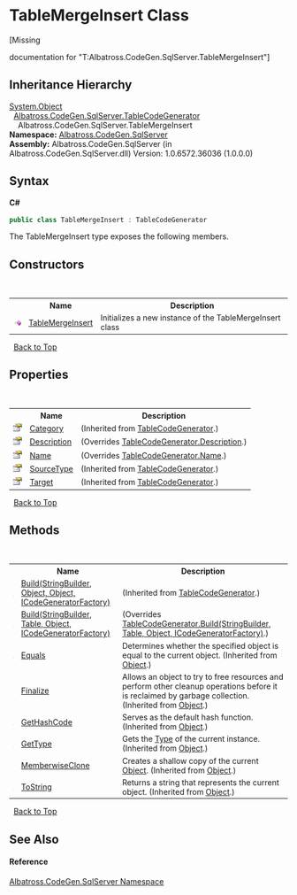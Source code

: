 # TableMergeInsert Class
 

\[Missing <summary> documentation for "T:Albatross.CodeGen.SqlServer.TableMergeInsert"\]


## Inheritance Hierarchy
<a href="http://msdn2.microsoft.com/en-us/library/e5kfa45b" target="_blank">System.Object</a><br />&nbsp;&nbsp;<a href="2C3F99FB">Albatross.CodeGen.SqlServer.TableCodeGenerator</a><br />&nbsp;&nbsp;&nbsp;&nbsp;Albatross.CodeGen.SqlServer.TableMergeInsert<br />
**Namespace:**&nbsp;<a href="9727DDEC">Albatross.CodeGen.SqlServer</a><br />**Assembly:**&nbsp;Albatross.CodeGen.SqlServer (in Albatross.CodeGen.SqlServer.dll) Version: 1.0.6572.36036 (1.0.0.0)

## Syntax

**C#**<br />
``` C#
public class TableMergeInsert : TableCodeGenerator
```

The TableMergeInsert type exposes the following members.


## Constructors
&nbsp;<table><tr><th></th><th>Name</th><th>Description</th></tr><tr><td>![Public method](media/pubmethod.gif "Public method")</td><td><a href="55E9F6F7">TableMergeInsert</a></td><td>
Initializes a new instance of the TableMergeInsert class</td></tr></table>&nbsp;
<a href="#tablemergeinsert-class">Back to Top</a>

## Properties
&nbsp;<table><tr><th></th><th>Name</th><th>Description</th></tr><tr><td>![Public property](media/pubproperty.gif "Public property")</td><td><a href="555EC3B9">Category</a></td><td> (Inherited from <a href="2C3F99FB">TableCodeGenerator</a>.)</td></tr><tr><td>![Public property](media/pubproperty.gif "Public property")</td><td><a href="97512612">Description</a></td><td> (Overrides <a href="39E91919">TableCodeGenerator.Description</a>.)</td></tr><tr><td>![Public property](media/pubproperty.gif "Public property")</td><td><a href="6A9A3034">Name</a></td><td> (Overrides <a href="9A0922A">TableCodeGenerator.Name</a>.)</td></tr><tr><td>![Public property](media/pubproperty.gif "Public property")</td><td><a href="EED477D4">SourceType</a></td><td> (Inherited from <a href="2C3F99FB">TableCodeGenerator</a>.)</td></tr><tr><td>![Public property](media/pubproperty.gif "Public property")</td><td><a href="53FF08D8">Target</a></td><td> (Inherited from <a href="2C3F99FB">TableCodeGenerator</a>.)</td></tr></table>&nbsp;
<a href="#tablemergeinsert-class">Back to Top</a>

## Methods
&nbsp;<table><tr><th></th><th>Name</th><th>Description</th></tr><tr><td>![Public method](media/pubmethod.gif "Public method")</td><td><a href="1FC496CF">Build(StringBuilder, Object, Object, ICodeGeneratorFactory)</a></td><td> (Inherited from <a href="2C3F99FB">TableCodeGenerator</a>.)</td></tr><tr><td>![Public method](media/pubmethod.gif "Public method")</td><td><a href="A47254BE">Build(StringBuilder, Table, Object, ICodeGeneratorFactory)</a></td><td> (Overrides <a href="1EA3E9C8">TableCodeGenerator.Build(StringBuilder, Table, Object, ICodeGeneratorFactory)</a>.)</td></tr><tr><td>![Public method](media/pubmethod.gif "Public method")</td><td><a href="http://msdn2.microsoft.com/en-us/library/bsc2ak47" target="_blank">Equals</a></td><td>
Determines whether the specified object is equal to the current object.
 (Inherited from <a href="http://msdn2.microsoft.com/en-us/library/e5kfa45b" target="_blank">Object</a>.)</td></tr><tr><td>![Protected method](media/protmethod.gif "Protected method")</td><td><a href="http://msdn2.microsoft.com/en-us/library/4k87zsw7" target="_blank">Finalize</a></td><td>
Allows an object to try to free resources and perform other cleanup operations before it is reclaimed by garbage collection.
 (Inherited from <a href="http://msdn2.microsoft.com/en-us/library/e5kfa45b" target="_blank">Object</a>.)</td></tr><tr><td>![Public method](media/pubmethod.gif "Public method")</td><td><a href="http://msdn2.microsoft.com/en-us/library/zdee4b3y" target="_blank">GetHashCode</a></td><td>
Serves as the default hash function.
 (Inherited from <a href="http://msdn2.microsoft.com/en-us/library/e5kfa45b" target="_blank">Object</a>.)</td></tr><tr><td>![Public method](media/pubmethod.gif "Public method")</td><td><a href="http://msdn2.microsoft.com/en-us/library/dfwy45w9" target="_blank">GetType</a></td><td>
Gets the <a href="http://msdn2.microsoft.com/en-us/library/42892f65" target="_blank">Type</a> of the current instance.
 (Inherited from <a href="http://msdn2.microsoft.com/en-us/library/e5kfa45b" target="_blank">Object</a>.)</td></tr><tr><td>![Protected method](media/protmethod.gif "Protected method")</td><td><a href="http://msdn2.microsoft.com/en-us/library/57ctke0a" target="_blank">MemberwiseClone</a></td><td>
Creates a shallow copy of the current <a href="http://msdn2.microsoft.com/en-us/library/e5kfa45b" target="_blank">Object</a>.
 (Inherited from <a href="http://msdn2.microsoft.com/en-us/library/e5kfa45b" target="_blank">Object</a>.)</td></tr><tr><td>![Public method](media/pubmethod.gif "Public method")</td><td><a href="http://msdn2.microsoft.com/en-us/library/7bxwbwt2" target="_blank">ToString</a></td><td>
Returns a string that represents the current object.
 (Inherited from <a href="http://msdn2.microsoft.com/en-us/library/e5kfa45b" target="_blank">Object</a>.)</td></tr></table>&nbsp;
<a href="#tablemergeinsert-class">Back to Top</a>

## See Also


#### Reference
<a href="9727DDEC">Albatross.CodeGen.SqlServer Namespace</a><br />